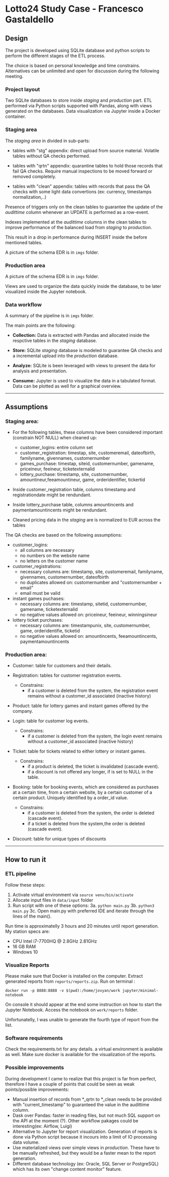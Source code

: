 # Lotto24 Study Case - Francesco Gastaldello


## Design

The project is developed using SQLite database and python scripts to perform the different stages of the ETL process.

The choice is based on personal knowledge and time constrains. Alternatives can be unlimited and open for discussion during the following meeting.

### Project layout

Two SQLite databases to store inside *staging* and *production* part. ETL performed via Python scripts supported with Pandas, along with views generated on the databases.
Data visualization via Jupyter inside a Docker container.


### Staging area

The *staging area* in divided in sub-parts:

- tables with "stg" appendix: direct upload from source material. Volatile tables without QA checks performed.
    
- tables with "qrtn" appendix: quarantine tables to hold those records that fail QA checks. Require manual inspections to be moved forward or removed completely.

- tables with "clean" appendix: tables with records that pass the QA checks with some light data convertions (ex: currency, timestamps normalization,..)

Presence of triggers only on the clean tables to guarantee the update of the *audittime* column whenever an UPDATE is performed as a row-event.

Indexes implemented at the *audittime* columns in the clean tables to improve performance of the balanced load from *staging* to *production*.

This result in a drop in performance during INSERT inside the before mentioned tables.

A picture of the schema EDR is in `imgs` folder.

### Production area

A picture of the schema EDR is in `imgs` folder.

Views are used to organize the data quickly inside the database, to be later visualized inside the Jupyter notebook.

### Data workflow

A summary of the pipeline is in `imgs` folder.

The main points are the following:

- **Collection:** Data is extracted with Pandas and allocated inside the respctive tables in the *staging* database.

- **Store:**  SQLite *staging* database is modeled to guarantee QA checks and a incremental upload into the *production* database.

- **Analyze:** SQLite is been leveraged with views to present the data for analysis and presentation.

- **Consume:** Jupyter is used to visualize the data in a tabulated format. Data can be plotted as well for a graphical overview.


--------------------
## Assumptions

### Staging area:

- For the following tables, these columns have been considered important (constrain NOT NULL) when cleaned up:
  - customer_logins: entire column set
  - customer_registration: timestap, site, customeremail, dateofbirth, familyname, givennames, customernumber
  - games_purchase: timestap, siteid, customernumber, gamename, priceineur, feeineur, ticketexternalid
  - lottery_purchase: timestamp, site, customernumber, amountineur,feeamountineur, game, orderidentifier, tickertid

- Inside customer_registration table, columns timestamp and registrationdate might be rendundant.
- Inside lottery_purchase table, columns amountincents and paymentamountincents might be rendundant.
- Cleaned pricing data in the *staging* are is normalized to EUR across the tables

The QA checks are based on the following assumptions:

- customer_logins:
    - all columns are necessary
    - no numbers on the website name
    - no letters on the customer name
- customer_registrations:
    - necessary columns are: timestamp, site, customeremail, familyname, givennames, customernumber, dateofbirth
    - no duplicates allowed on: customernumber and "customernumber + email"
    - email must be valid 
- instant games puchases:
    - necessary columns are: timestamp, sitetid, customernumber, gamename, ticketexternalid
    - no negative values allowed on: priceineur, feeineur, winningsineur
- lottery ticket purchases:
    - necessary columns are: timestampunix, site, customernumber, game, orderidentifie, ticketid
    - no negative values allowed on: amountincents, feeamountincents, paymentamountincents



### Production area:

- Customer: table for customers and their details.

- Registration: tables for customer registration events.
  - Constrains:
    - if a customer is deleted from the system, the registration event remains without a customer_id associated (inactive history)
    
- Product: table for lottery games and instant games offered by the company.

- Login: table for customer log events.
  - Constrains:
    - if a customer is deleted from the system, the login event remains without a customer_id associated (inactive history)

- Ticket: table for tickets related to either lottery or instant games.
  - Constrains:
    - if a product is deleted, the ticket is invalidated (cascade event).
    - if a discount is not offered any longer, if is set to NULL in the table.
    
- Booking: table for booking events, which are considered as purchases at a certain time, from a certain website, by a certain customer of a certain product. Uniquely identified by a order_id value. 
    - Constrains:
        - if a customer is deleted from the system, the order is deleted (cascade event).
        - if a ticket is deleted from the system,the order is deleted (cascade event).
    
- Discount: table for unique types of discounts



--------------------
## How to run it

### ETL pipeline

Follow these steps:

 1. Activate virtual environment via `source venv/bin/activate`
 2. Allocate input files in `data/input` folder
 3. Run script with one of these options:
   3a. `python main.py`
   3b. `python3 main.py`
   3c. Open main.py with preferred IDE and iterate through the lines of the main().
   
Run time is approximatelly 3 hours and 20 minutes until report generation.
My station specs are:
 
 - CPU Intel i7-7700HQ @ 2.8GHz 2.81GHz
 - 16 GB RAM
 - Windows 10

### Visualize Reports

Please make sure that Docker is installed on the computer.
Extract generated reports from `reports/reports.zip`. Run on terminal :

`
docker run -p 8888:8888 -v $(pwd):/home/jovyan/work jupyter/minimal-notebook
`

On console it should appear at the end some instruction on how to start the Jupyter Notebook.
Access the notebook on `work/reports` folder.

Unfortunatelly, I was unable to generate the fourth type of report from the list.

### Software requirements

Check the requirements.txt for any details. a virtual environment is available as well.
Make sure docker is available for the visualization of the reports.


### Possible improvements

During development I came to realize that this project is far from perfect, therefore I have  a couple of points that could be seen as weak points/possible improvements:

- Manual insertion of records from *_qrtn to *_clean needs to be provided with "current_timestamp" to guaranteed the value in the audittime column. 
- Dask over Pandas: faster in reading files, but not much SQL support on the API at the moment (?). Other workflow pakages could be interesting(ex: Airflow, Luigi)
- Alternative to Jupyter for report visualization. Generation of reports is done via Python script because it incours into a limit of IO processing data volume.
- Use materialized views over simple views in *production*. These have to be manually refreshed, but they would be a faster mean to the report generation.
- Different database technology (ex: Oracle, SQL Server or PostgreSQL) which has its own "change content monitor" feature.
